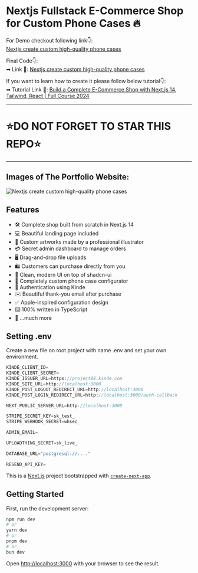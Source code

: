 # Nextjs Fullstack E-Commerce Shop for Custom Phone Cases 🔥

For Demo checkout following link👇: <br />
[Nextjs create custom high-quality phone cases](https://lionart-mkaidev.vercel.app/) <br />

Final Code👇: <br />
➡ Link 💚: [Nextjs create custom high-quality phone cases](https://github.com/novipro88/lion-mkaidev) <br />

If you want to learn how to create it please follow below tutorial👇: <br />
➡ Tutorial Link 💚: [Build a Complete E-Commerce Shop with Next.js 14, Tailwind, React | Full Course 2024](https://www.youtube.com/watch?v=SG82Aqcaaa0) <br />

---

# ⭐DO NOT FORGET TO STAR THIS REPO⭐

---

## Images of The Portfolio Website:

![Nextjs create custom high-quality phone cases](https://utfs.io/f/8d84668a-d193-4ff9-bf49-e6425458569c-nm33wo.png) <br />

## Features

- 🛠️ Complete shop built from scratch in Next.js 14
- 💻 Beautiful landing page included
- 🎨 Custom artworks made by a professional illustrator
- 💳 Secret admin dashboard to manage orders
- 🖥️ Drag-and-drop file uploads
- 🛍️ Customers can purchase directly from you
- 🌟 Clean, modern UI on top of shadcn-ui
- 🛒 Completely custom phone case configurator
- 🔑 Authentication using Kinde
- ✉️ Beautiful thank-you email after purchase
- ✅ Apple-inspired configuration design
- ⌨️ 100% written in TypeScript
- 🎁 ...much more

## Setting .env

Create a new file on root project with name .env and set your own environment.

```js
KINDE_CLIENT_ID=
KINDE_CLIENT_SECRET=
KINDE_ISSUER_URL=https://project88.kinde.com
KINDE_SITE_URL=http://localhost:3000
KINDE_POST_LOGOUT_REDIRECT_URL=http://localhost:3000
KINDE_POST_LOGIN_REDIRECT_URL=http://localhost:3000/auth-callback

NEXT_PUBLIC_SERVER_URL=http://localhost:3000

STRIPE_SECRET_KEY=sk_test_
STRIPE_WEBHOOK_SECRET=whsec_

ADMIN_EMAIL=

UPLOADTHING_SECRET=sk_live_

DATABASE_URL="postgresql://...."

RESEND_API_KEY=
```

This is a [Next.js](https://nextjs.org/) project bootstrapped with [`create-next-app`](https://github.com/vercel/next.js/tree/canary/packages/create-next-app).

## Getting Started

First, run the development server:

```bash
npm run dev
# or
yarn dev
# or
pnpm dev
# or
bun dev
```

Open [http://localhost:3000](http://localhost:3000) with your browser to see the result.
